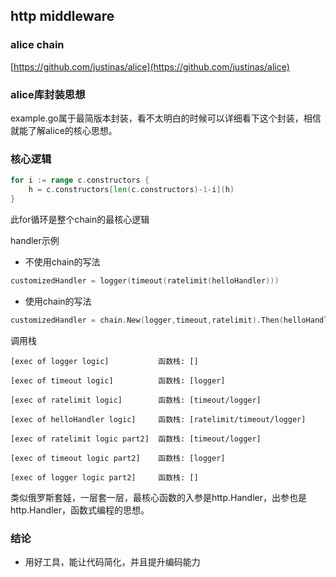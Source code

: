 ## http middleware

### alice chain
[https://github.com/justinas/alice](https://github.com/justinas/alice)

### alice库封装思想
example.go属于最简版本封装，看不太明白的时候可以详细看下这个封装，相信就能了解alice的核心思想。

### 核心逻辑
```go
for i := range c.constructors {
    h = c.constructors[len(c.constructors)-1-i](h)
}
```
此for循环是整个chain的最核心逻辑

handler示例
- 不使用chain的写法
```go
customizedHandler = logger(timeout(ratelimit(helloHandler)))
```
- 使用chain的写法
```go
customizedHandler = chain.New(logger,timeout,ratelimit).Then(helloHandler)
```
调用栈
```shell
[exec of logger logic]           函数栈: []

[exec of timeout logic]          函数栈: [logger]

[exec of ratelimit logic]        函数栈: [timeout/logger]

[exec of helloHandler logic]     函数栈: [ratelimit/timeout/logger]

[exec of ratelimit logic part2]  函数栈: [timeout/logger]

[exec of timeout logic part2]    函数栈: [logger]

[exec of logger logic part2]     函数栈: []
```

类似俄罗斯套娃，一层套一层，最核心函数的入参是http.Handler，出参也是http.Handler，函数式编程的思想。

### 结论
* 用好工具，能让代码简化，并且提升编码能力